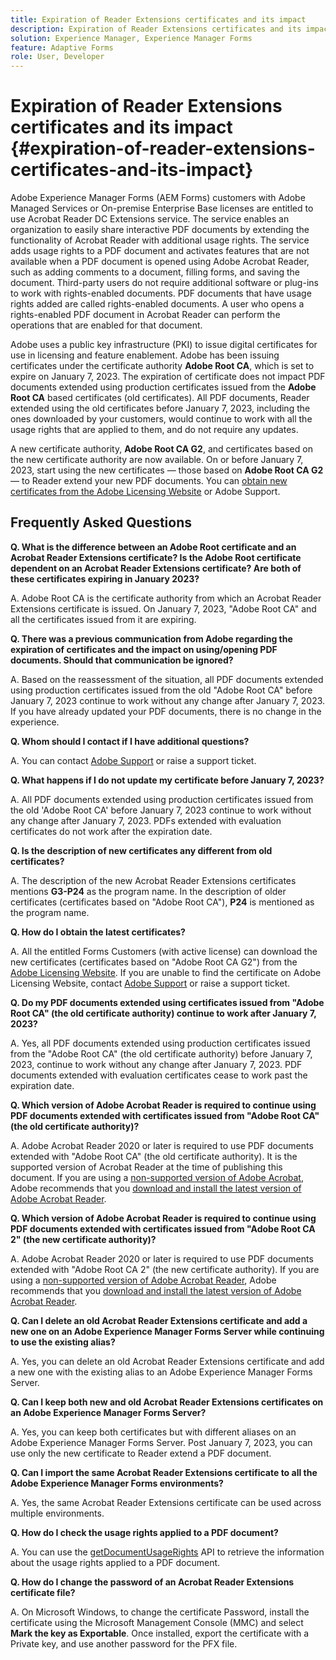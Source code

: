 ```yaml
---
title: Expiration of Reader Extensions certificates and its impact 
description: Expiration of Reader Extensions certificates and its impact 
solution: Experience Manager, Experience Manager Forms
feature: Adaptive Forms
role: User, Developer
---
```


# Expiration of Reader Extensions certificates and its impact {#expiration-of-reader-extensions-certificates-and-its-impact}

Adobe Experience Manager Forms (AEM Forms) customers with Adobe Managed Services or On-premise Enterprise Base licenses are entitled to use Acrobat Reader DC Extensions service. The service enables an organization to easily share interactive PDF documents by extending the functionality of Acrobat Reader with additional usage rights. The service adds usage rights to a PDF document and activates features that are not available when a PDF document is opened using Adobe Acrobat Reader, such as adding comments to a document, filling forms, and saving the document. Third-party users do not require additional software or plug-ins to work with rights-enabled documents. PDF documents that have usage rights added are called rights-enabled documents. A user who opens a rights-enabled PDF document in Acrobat Reader can perform the operations that are enabled for that document.

Adobe uses a public key infrastructure (PKI) to issue digital certificates for use in licensing and feature enablement. Adobe has been issuing certificates under the certificate authority **Adobe Root CA**, which is set to expire on January 7, 2023. The expiration of certificate does not impact PDF documents extended using production certificates issued from the **Adobe Root CA** based certificates (old certificates). All PDF documents, Reader extended using the old certificates before January 7, 2023, including the ones downloaded by your customers, would continue to work with all the usage rights that are applied to them, and do not require any updates.

A new certificate authority, **Adobe Root CA G2**, and certificates based on the new certificate authority are now available. On or before January 7, 2023, start using the new certificates —  those based on **Adobe Root CA G2** — to Reader extend your new PDF documents.  You can [obtain new certificates from the Adobe Licensing Website](https://licensing.adobe.com/) or Adobe Support.  

## Frequently Asked Questions

**Q. What is the difference between an Adobe Root certificate and an Acrobat Reader Extensions certificate? Is the Adobe Root certificate dependent on an Acrobat Reader Extensions certificate? Are both of these certificates expiring in January 2023?**

A. Adobe Root CA is the certificate authority from which an Acrobat Reader Extensions certificate is issued. On January 7, 2023, "Adobe Root CA" and all the certificates issued from it are expiring.

**Q. There was a previous communication from Adobe regarding the expiration of certificates and the impact on using/opening PDF documents. Should that communication be ignored?**

A. Based on the reassessment of the situation, all PDF documents extended using production certificates issued from the old "Adobe Root CA" before January 7, 2023 continue to work without any change after January 7, 2023. If you have already updated your PDF documents, there is no change in the experience.

**Q. Whom should I contact if I have additional questions?** 

A. You can contact [Adobe Support](https://experienceleague.adobe.com/?support-solution=Experience+Manager#support) or raise a support ticket. 

**Q. What happens if I do not update my certificate before January 7, 2023?** 

A. All PDF documents extended using production certificates issued from the old 'Adobe Root CA' before January 7, 2023 continue to work without any change after January 7, 2023. PDFs extended with evaluation certificates do not work after the expiration date.

**Q. Is the description of new certificates any different from old certificates?**

A. The description of the new Acrobat Reader Extensions certificates mentions **G3-P24** as the program name. In the description of older certificates (certificates based on "Adobe Root CA"), **P24** is mentioned as the program name.

**Q. How do I obtain the latest certificates?**

A. All the entitled Forms Customers (with active license) can download  the new certificates (certificates based on "Adobe Root CA G2") from the [Adobe Licensing Website](https://licensing.adobe.com/). If you are unable to find the certificate on Adobe Licensing Website, contact [Adobe Support](https://experienceleague.adobe.com/?support-solution=Experience+Manager&lang=en#support) or raise a support ticket.

**Q. Do my PDF documents extended using certificates issued from "Adobe Root CA" (the old certificate authority) continue to work after January 7, 2023?**

A. Yes, all PDF documents extended using production certificates issued from the "Adobe Root CA" (the old certificate authority) before January 7, 2023, continue to work without any change after January 7, 2023. PDF documents extended with evaluation certificates cease to work past the expiration date.

**Q. Which version of Adobe Acrobat Reader is required to continue using PDF documents extended with certificates issued from "Adobe Root CA" (the old certificate authority)?**

A. Adobe Acrobat Reader 2020 or later is required to use PDF documents extended with "Adobe Root CA" (the old certificate authority). It is the supported version of Acrobat Reader at the time of publishing this document. If you are using a [non-supported version of Adobe Acrobat](https://helpx.adobe.com/support/programs/eol-matrix.html), Adobe recommends that you [download and install the latest version of Adobe Acrobat Reader](https://get.adobe.com/reader/).

**Q. Which version of Adobe Acrobat Reader is required to continue using PDF documents extended with certificates issued from "Adobe Root CA 2" (the new certificate authority)?**

A. Adobe Acrobat Reader 2020 or later is required to use PDF documents extended with "Adobe Root CA 2" (the new certificate authority). If you are using a [non-supported version of Adobe Acrobat Reader](https://helpx.adobe.com/support/programs/eol-matrix.html), Adobe recommends that you [download and install the latest version of Adobe Acrobat Reader](https://get.adobe.com/reader/).

**Q. Can I delete an old Acrobat Reader Extensions certificate and add a new one on an Adobe Experience Manager Forms Server while continuing to use the existing alias?**

A. Yes, you can delete an old Acrobat Reader Extensions certificate and add a new one with the existing alias to an Adobe Experience Manager Forms Server.

**Q. Can I keep both new and old Acrobat Reader Extensions certificates on an Adobe Experience Manager Forms Server?**

A. Yes, you can keep both certificates but with different aliases on an Adobe Experience Manager Forms Server. Post January 7, 2023, you can use only the new certificate to Reader extend a PDF document.

**Q. Can I import the same Acrobat Reader Extensions certificate to all the Adobe Experience Manager Forms environments?**

A. Yes, the same Acrobat Reader Extensions certificate can be used across multiple environments.

**Q. How do I check the usage rights applied to a PDF document?**

A. You can use the [getDocumentUsageRights](https://experienceleague.adobe.com/docs/experience-manager-65-2025/forms/developer-reference/programming-aem-forms-jee/java-api-quick-start-code-examples/acrobat-reader-dc-extensions-service.html?lang=en#quick-start-soap-mode-retrieving-credential-information-using-the-java-api) API to retrieve the information about the usage rights applied to a PDF document.

**Q. How do I change the password of an Acrobat Reader Extensions certificate file?**

A. On Microsoft Windows, to change the certificate Password, install the certificate using the Microsoft Management Console (MMC) and select **Mark the key as Exportable**. Once installed, export the certificate with a Private key, and use another password for the PFX file.


<!-- 
## Applying the certificates {#obtaning-and-applying-the-certificates} 

You can choose one of the following paths to apply latest certificates:

* [Updating certificates for an AEM Forms on JEE environment](#Updating-and-Applying-certificates-for-an-AEM-Forms-on-JEE-environment) 
* [Updating certificates for an AEM Forms on OSGi environment](#Updating-and-applying-certificates-for-an-AEM-Forms-on-OSGi-environment)

>[!NOTE]
>
>The document uses the term certificates and credentials interchangeably.

### Pre-requisites {#Pre-requisites}

Updating the certificates requires using actions available on AEM Forms administrator console and Reader Extension APIs provided by AEM Forms. The document is intended for users and administrators with knowledge of using Adobe Experience Manger Forms APIs. Before you start, ensure that: 

* the user has administrator rights on underlying AEM Forms environment. 
* the user has setup the [development environment](https://experienceleague.adobe.com/docs/experience-manager-65-2025/developing/devtools/howto-projects-eclipse.html) and has access to it.
* [obtain the certificates](#obtain-the-certificates).


### Obtain the certificates {#obtain-the-certificates}

The Rights credential is delivered as a digital certificate that contains the public key, the private key, and the password used to access the credential.

If your organization purchases a production version of Reader Extensions, the production Rights credential is delivered by Adobe Licensing Website (LWS). A production Rights credential is unique to your organization and can enable the specific usage rights that you require.

If you obtained Reader Extensions through a partner or software provider who integrated Reader Extensions into their software, the Rights credential is provided to you by that partner who, in turn, receives this credential from Adobe.

>[!NOTE]
>
>The Rights credential cannot be used for typical document signing or assertion of identity. For these applications, you can use a self-sign certificate or acquire an identity certificate from a Certificate Authority (CA).

The following types of Rights credentials are available:

**Customer Evaluation**: A credential with a short validity period that is provided to customers who want to evaluate Reader Extensions. Usage rights applied to documents using this credential expire when the credential expires. This type of credential is valid only for two to three months.

**Production**: A credential with a long validity period that is provided to customers who purchased the full product. Production credentials are unique to each customer but can be installed on multiple systems.

If you have already used certificates to reader extend PDF files, download a production certificate from [Adobe Licensing Website (LWS)](https://licensing.adobe.com/).

### Applying certificates for an AEM Forms on JEE environment {#Updating-and-Applying-certificates-for-an-AEM-Forms-on-JEE-environment} 

Applying new certificates on AEM Forms on JEE stack requires importing new credentials and applying usage rights. You can use admin console to import credentials and AEM Forms Reader Extension APIs to apply usage rights. 

#### Import and configure credentials 

You can use the Trust Store Management pages to import a new credential. The Trust Store may contain more than one Reader Extensions credential. Designate one of those credentials as the default Reader Extensions credential. The default credential is used when a Workbench user is unable to determine which credential to use during process creation. These rules apply to default credentials:

* If you import a Reader Extensions credential and the Trust Store contains no other Reader Extensions credentials, it is set as the default.
* If you import a Reader Extensions credential with the Default option selected, the default type is removed from an existing default credential. The imported credential becomes the default.
* You cannot delete a default Reader Extensions credential. To delete the default credential, first set another credential as the default. An exception to this rule is that if there is only one credential, you can delete it even though it is the default.
* You cannot update a default Reader Extensions credential.

To import the credentials: 

1. In administration console, click Settings > Trust Store Management > Local Credentials.
1. Click Import and, under Trust Store Type, select Acrobat Reader DC extensions Credential.
1. (Optional) To indicate that this credential is the default credential to use with Acrobat Reader DC extensions, select Default.
1. In the Alias box, type an identifier for the credential. This identifier is used as the display name for the credential in Acrobat Reader DC extensions. This alias is also used to access the credential programmatically using the AEM forms SDK.
1. Click Choose File to locate the credential, type the password of the credential, and then click OK.

If the error message "Failed to import credential due to either incorrect file format, or incorrect password" appears, verify that the password is valid.

You can also import and delete credentials programmatically. (See [Programming with AEM forms](../../developing/credentials.md).)

<!-- ### Remove usage rights from existing rights-enabled PDF documents

Remove usage rights from existing rights-enabled PDF documents before applying usage rights with latest credentials. AEM Forms on JEE provides APIs to remove usage rights. For detailed instructions, see [Removing Usage Rights from PDF Documents](../../developing/assigning-usage-rights.md#removing-usage-rights-from-pdf-documents).

To remove usage rights for AEM Forms on JEE processes developed in Workbench, see [Workbench Help](https://helpx.adobe.com/content/dam/help/en/experience-manager/6-5/forms/pdf/WorkbenchHelp.pdf). 

#### Apply the usage rights to PDF documents 

After importing new credentials, you can apply usage rights to PDF documents using the Acrobat Reader DC extensions Java Client API and web service.  For details, see [Applying Usage Rights to PDF Documents](../../developing/assigning-usage-rights.md#applying-usage-rights-to-pdf-documents). 


### Applying certificates for an AEM Forms on OSGi environment {#Updating-and-applying-certificates-for-an-AEM-Forms-on-OSGi-environment}

Applying new certificates on AEM Forms on OSGi stack requires importing new credentials and applying usage rights. You can use admin console to import credentials and AEM Forms Reader Extension APIs to apply usage rights. 

#### Import credentials {#Import-credentials}

In an AEM Forms on OSGi environment, a Reader Extension credential is associated with fd-service user. Before adding credentials for fd-user key store, perform the following steps to create a key store: 

1. Log in to your AEM Author instance as an Administrator.
1. Go to **[!UICONTROL Tools]**> **[!UICONTROL Security]**>**[!UICONTROL Users]**.
1. Scroll down the list of users until you find fd-service user account.
1. Click **[!UICONTROL fd-service]** user.
1. Click keystore tab.
1. Click **[!UICONTROL Create KeyStore]**.
1. Set the KeyStore Access Password and save your settings to create the KeyStore password.

After creating the key-store, add credentials to fd-service user. The following video explains the steps: 

>[!VIDEO](https://images-tv.adobe.com/mpcv3/5577/8db8e554-f04b-4fae-8108-b9b5e0eb03ad_1627925794.854x480at800_h264.mp4)

The following command list the details of the pfx file. Before running the command, navigate to the directory that contains the .pfx file.

`keytool -v -list -storetype pkcs12 -keystore [name of your .pfx file]`

For example, keytool -v -list -storetype pkcs12 -keystore 1005566.pfx where 1005566.pfx is the name of my pfx file

<!-- ### Remove usage rights from existing rights-enabled PDF documents

Remove usage rights from existing rights-enabled PDF documents before applying usage rights with latest credentials. You can remove the usage rights for a document by invoking the removeUsageRights API from within the docAssuranceServiceAPI. For detailed information, see [Remove Usage Rights](/help/forms/using/aem-document-services-programmatically.md#removing-usage-rights) document.

#### Apply the usage rights to PDF documents 

To apply usage rights in an AEM Forms on OSGi environment, Create custom OSGi service to usage rights to the documents. You can also create a servlet with a POST method to return the reader extended PDF to the user. For detailed instructions, see [Applying Reader Extensions](https://experienceleague.adobe.com/docs/experience-manager-learn/forms/document-services/apply-reader-extension-rights-to-pdf.html).  -->
